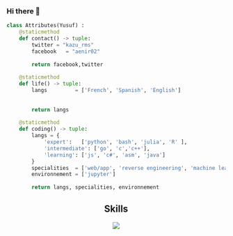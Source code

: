 ### Hi there 👋

<!-- Hi skid <3 -->




```python
class Attributes(Yusuf) :
	@staticmethod
	def contact() -> tuple:
	    twitter = "kazu_rms"
	    facebook   = "aenir02"
	    
	    return facebook,twitter
	
	@staticmethod
	def life() -> tuple:
		langs         = ['French', 'Spanish', 'English']
		
		
		return langs
	
	@staticmethod
	def coding() -> tuple:
		langs = {
			'expert':   ['python', 'bash', 'julia', 'R' ],
			'intermediate': ['go', 'c','c++'],
			'learning': ['js', 'c#', 'asm', 'java']
		}
		specialities  = ['web/app', 'reverse engineering', 'machine learning']
		environnement = ['jupyter']
		
		return langs, specialities, environnement

```
<h2 align="center">Skills </h2>

<p align="center">
  <a href="https://skillicons.dev">
    <img src="https://skillicons.dev/icons?i=python,golang,vscode,androidstudio,c,cs,cpp,js,css,html" />
  </a>
</p>

